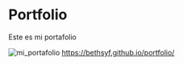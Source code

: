 # Portfolio
Este es mi portafolio 

![mi_portafolio](https://user-images.githubusercontent.com/84050237/154740376-e98a9156-8fcc-463b-9909-186266edb78e.png)
https://bethsyf.github.io/portfolio/

